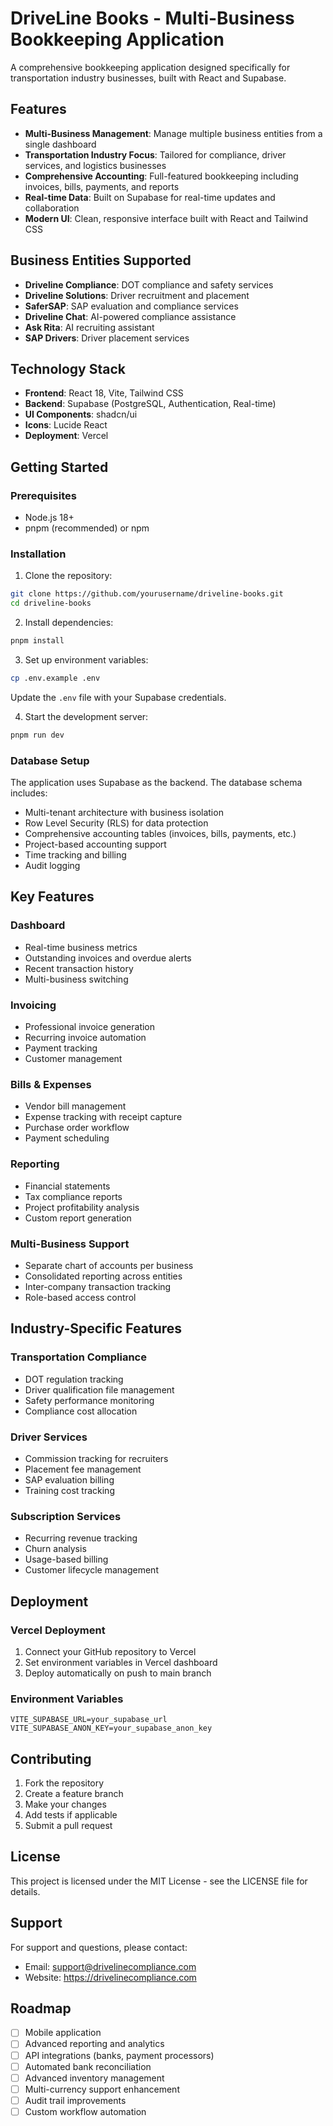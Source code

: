 # DriveLine Books - Multi-Business Bookkeeping Application

A comprehensive bookkeeping application designed specifically for transportation industry businesses, built with React and Supabase.

## Features

- **Multi-Business Management**: Manage multiple business entities from a single dashboard
- **Transportation Industry Focus**: Tailored for compliance, driver services, and logistics businesses
- **Comprehensive Accounting**: Full-featured bookkeeping including invoices, bills, payments, and reports
- **Real-time Data**: Built on Supabase for real-time updates and collaboration
- **Modern UI**: Clean, responsive interface built with React and Tailwind CSS

## Business Entities Supported

- **Driveline Compliance**: DOT compliance and safety services
- **Driveline Solutions**: Driver recruitment and placement
- **SaferSAP**: SAP evaluation and compliance services
- **Driveline Chat**: AI-powered compliance assistance
- **Ask Rita**: AI recruiting assistant
- **SAP Drivers**: Driver placement services

## Technology Stack

- **Frontend**: React 18, Vite, Tailwind CSS
- **Backend**: Supabase (PostgreSQL, Authentication, Real-time)
- **UI Components**: shadcn/ui
- **Icons**: Lucide React
- **Deployment**: Vercel

## Getting Started

### Prerequisites

- Node.js 18+ 
- pnpm (recommended) or npm

### Installation

1. Clone the repository:
```bash
git clone https://github.com/yourusername/driveline-books.git
cd driveline-books
```

2. Install dependencies:
```bash
pnpm install
```

3. Set up environment variables:
```bash
cp .env.example .env
```
Update the `.env` file with your Supabase credentials.

4. Start the development server:
```bash
pnpm run dev
```

### Database Setup

The application uses Supabase as the backend. The database schema includes:

- Multi-tenant architecture with business isolation
- Row Level Security (RLS) for data protection
- Comprehensive accounting tables (invoices, bills, payments, etc.)
- Project-based accounting support
- Time tracking and billing
- Audit logging

## Key Features

### Dashboard
- Real-time business metrics
- Outstanding invoices and overdue alerts
- Recent transaction history
- Multi-business switching

### Invoicing
- Professional invoice generation
- Recurring invoice automation
- Payment tracking
- Customer management

### Bills & Expenses
- Vendor bill management
- Expense tracking with receipt capture
- Purchase order workflow
- Payment scheduling

### Reporting
- Financial statements
- Tax compliance reports
- Project profitability analysis
- Custom report generation

### Multi-Business Support
- Separate chart of accounts per business
- Consolidated reporting across entities
- Inter-company transaction tracking
- Role-based access control

## Industry-Specific Features

### Transportation Compliance
- DOT regulation tracking
- Driver qualification file management
- Safety performance monitoring
- Compliance cost allocation

### Driver Services
- Commission tracking for recruiters
- Placement fee management
- SAP evaluation billing
- Training cost tracking

### Subscription Services
- Recurring revenue tracking
- Churn analysis
- Usage-based billing
- Customer lifecycle management

## Deployment

### Vercel Deployment

1. Connect your GitHub repository to Vercel
2. Set environment variables in Vercel dashboard
3. Deploy automatically on push to main branch

### Environment Variables

```
VITE_SUPABASE_URL=your_supabase_url
VITE_SUPABASE_ANON_KEY=your_supabase_anon_key
```

## Contributing

1. Fork the repository
2. Create a feature branch
3. Make your changes
4. Add tests if applicable
5. Submit a pull request

## License

This project is licensed under the MIT License - see the LICENSE file for details.

## Support

For support and questions, please contact:
- Email: support@drivelinecompliance.com
- Website: https://drivelinecompliance.com

## Roadmap

- [ ] Mobile application
- [ ] Advanced reporting and analytics
- [ ] API integrations (banks, payment processors)
- [ ] Automated bank reconciliation
- [ ] Advanced inventory management
- [ ] Multi-currency support enhancement
- [ ] Audit trail improvements
- [ ] Custom workflow automation
